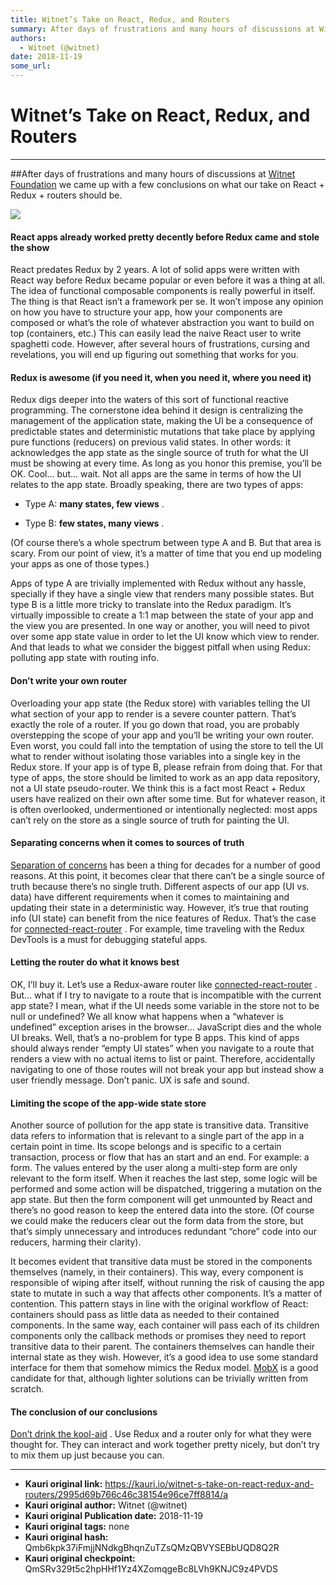 ```yaml
---
title: Witnet’s Take on React, Redux, and Routers 
summary: After days of frustrations and many hours of discussions at Witnet Foundation we came up with a few conclusions on what our take on React + Redux + routers should be. React apps already worked pretty decently before Redux came and stole the show React predates Redux by 2 years. A lot of solid apps were written with React way before Redux became popular or even before it was a thing at all. The idea of functional composable components is really powerful in itself. The thing is that React isn’t a
authors:
  - Witnet (@witnet)
date: 2018-11-19
some_url: 
---
```


# Witnet’s Take on React, Redux, and Routers 



----

##After days of frustrations and many hours of discussions at [Witnet Foundation](https://medium.com/witnet) we came up with a few conclusions on what our take on React + Redux + routers should be.

![](https://cdn-images-1.medium.com/max/1600/0*6oPjPw8RuuV-6m_d.png)


#### React apps already worked pretty decently before Redux came and stole the show
React predates Redux by 2 years. A lot of solid apps were written with React way before Redux became popular or even before it was a thing at all. The idea of functional composable components is really powerful in itself.
The thing is that React isn’t a framework per se. It won’t impose any opinion on how you have to structure your app, how your components are composed or what’s the role of whatever abstraction you want to build on top (containers, etc.)
This can easily lead the naive React user to write spaghetti code. However, after several hours of frustrations, cursing and revelations, you will end up figuring out something that works for you.

#### Redux is awesome (if you need it, when you need it, where you need it)
Redux digs deeper into the waters of this sort of functional reactive programming. The cornerstone idea behind it design is centralizing the management of the application state, making the UI be a consequence of predictable states and deterministic mutations that take place by applying pure functions (reducers) on previous valid states.
In other words: it acknowledges the app state as the single source of truth for what the UI must be showing at every time. As long as you honor this premise, you’ll be OK.
Cool… but… wait. Not all apps are the same in terms of how the UI relates to the app state. Broadly speaking, there are two types of apps:



 * Type A: **many states, few views** .

 * Type B: **few states, many views** .
 
(Of course there’s a whole spectrum between type A and B. But that area is scary. From our point of view, it’s a matter of time that you end up modeling your apps as one of those types.)
 
Apps of type A are trivially implemented with Redux without any hassle, specially if they have a single view that renders many possible states.
But type B is a little more tricky to translate into the Redux paradigm. It’s virtually impossible to create a 1:1 map between the state of your app and the view you are presented. In one way or another, you will need to pivot over some app state value in order to let the UI know which view to render. And that leads to what we consider the biggest pitfall when using Redux: polluting app state with routing info.

#### Don’t write your own router
Overloading your app state (the Redux store) with variables telling the UI what section of your app to render is a severe counter pattern. That’s exactly the role of a router. If you go down that road, you are probably overstepping the scope of your app and you’ll be writing your own router.
Even worst, you could fall into the temptation of using the store to tell the UI what to render without isolating those variables into a single key in the Redux store. If your app is of type B, please refrain from doing that. For that type of apps, the store should be limited to work as an app data repository, not a UI state pseudo-router.
We think this is a fact most React + Redux users have realized on their own after some time. But for whatever reason, it is often overlooked, undermentioned or intentionally neglected: most apps can’t rely on the store as a single source of truth for painting the UI.

#### Separating concerns when it comes to sources of truth
 
[Separation of concerns](https://en.wikipedia.org/wiki/Separation_of_concerns)
 has been a thing for decades for a number of good reasons.
At this point, it becomes clear that there can’t be a single source of truth because there’s no single truth. Different aspects of our app (UI vs. data) have different requirements when it comes to maintaining and updating their state in a deterministic way.
However, it’s true that routing info (UI state) can benefit from the nice features of Redux. That’s the case for 
[connected-react-router](https://github.com/supasate/connected-react-router)
 . For example, time traveling with the Redux DevTools is a must for debugging stateful apps.

#### Letting the router do what it knows best
OK, I’ll buy it. Let’s use a Redux-aware router like 
[connected-react-router](https://github.com/supasate/connected-react-router)
 . But… what if I try to navigate to a route that is incompatible with the current app state? I mean, what if the UI needs some variable in the store not to be null or undefined? We all know what happens when a “whatever is undefined” exception arises in the browser… JavaScript dies and the whole UI breaks.
Well, that’s a no-problem for type B apps. This kind of apps should always render “empty UI states” when you navigate to a route that renders a view with no actual items to list or paint. Therefore, accidentally navigating to one of those routes will not break your app but instead show a user friendly message. Don’t panic. UX is safe and sound.

#### Limiting the scope of the app-wide state store
Another source of pollution for the app state is transitive data. Transitive data refers to information that is relevant to a single part of the app in a certain point in time. Its scope belongs and is specific to a certain transaction, process or flow that has an start and an end.
For example: a form. The values entered by the user along a multi-step form are only relevant to the form itself. When it reaches the last step, some logic will be performed and some action will be dispatched, triggering a mutation on the app state. But then the form component will get unmounted by React and there’s no good reason to keep the entered data into the store. (Of course we could make the reducers clear out the form data from the store, but that’s simply unnecessary and introduces redundant “chore” code into our reducers, harming their clarity).

It becomes evident that transitive data must be stored in the components themselves (namely, in their containers). This way, every component is responsible of wiping after itself, without running the risk of causing the app state to mutate in such a way that affects other components. It’s a matter of contention.
This pattern stays in line with the original workflow of React: containers should pass as little data as needed to their contained components. In the same way, each container will pass each of its children components only the callback methods or promises they need to report transitive data to their parent.
The containers themselves can handle their internal state as they wish. However, it’s a good idea to use some standard interface for them that somehow mimics the Redux model. 
[MobX](https://github.com/mobxjs/mobx)
 is a good candidate for that, although lighter solutions can be trivially written from scratch.

#### The conclusion of our conclusions
 
[Don’t drink the kool-aid](https://en.wikipedia.org/wiki/Drinking_the_Kool-Aid)
 . Use Redux and a router only for what they were thought for. They can interact and work together pretty nicely, but don’t try to mix them up just because you can.



---

- **Kauri original link:** https://kauri.io/witnet-s-take-on-react-redux-and-routers/2995d69b766c46c38154e96ce7ff8814/a
- **Kauri original author:** Witnet (@witnet)
- **Kauri original Publication date:** 2018-11-19
- **Kauri original tags:** none
- **Kauri original hash:** Qmb6kpk37iFmjjNNdkgBhqnZuTZsQMzQBVYSEBbUQD8Q2R
- **Kauri original checkpoint:** QmSRv329t5c2hpHHf1Yz4XZomqgeBc8LVh9KNJC9z4PVDS



